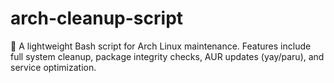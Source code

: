 # arch-cleanup-script
🚀 A lightweight Bash script for Arch Linux maintenance. Features include full system cleanup, package integrity checks, AUR updates (yay/paru), and service optimization.
